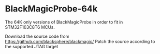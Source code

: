 # BlackMagicProbe-64k

The 64K only versions of BlackMagicProbe in order to fit in STM32F103C8T6 MCUs.

Download the source code from https://github.com/blacksphere/blackmagic/
Patch the source according to the supported JTAG target
